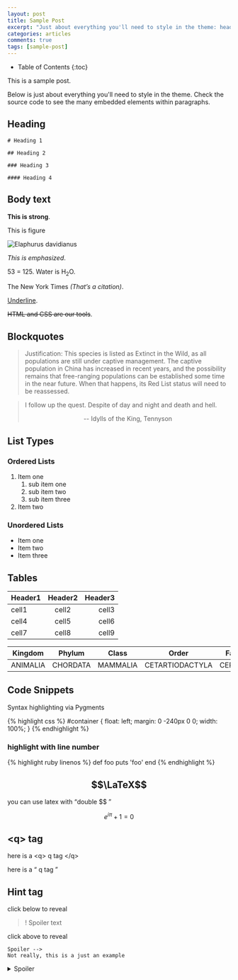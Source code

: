 ```yaml
---
layout: post
title: Sample Post
excerpt: "Just about everything you'll need to style in the theme: headings, paragraphs, blockquotes, tables, code blocks, and more."
categories: articles
comments: true
tags: [sample-post]
---
```


* Table of Contents
{:toc}

This is a sample post.

Below is just about everything you'll need to style in the theme. Check the source code to see the many embedded elements within paragraphs.

<!--more-->

## Heading

```plain
# Heading 1

## Heading 2

### Heading 3

#### Heading 4
```

## Body text

**This is strong**.

This is figure

![Elaphurus davidianus](https://i.imgur.com/Mdc4szJl.jpg "Père David's deer")

_This is emphasized_.

53 = 125. Water is H<sub>2</sub>O.

The New York Times <cite>(That’s a citation)</cite>.

<u>Underline</u>.

<del>HTML and CSS are our tools</del>.

## Blockquotes

> Justification:
> This species is listed as Extinct in the Wild, as all populations are still under captive management. The captive population in China has increased in recent years, and the possibility remains that free-ranging populations can be established some time in the near future. When that happens, its Red List status will need to be reassessed.

> I follow up the quest. Despite of day and night and death and hell.
>
> <center> -- Idylls of the King, Tennyson </center>

## List Types

### Ordered Lists

1. Item one
   1. sub item one
   2. sub item two
   3. sub item three
2. Item two

### Unordered Lists

- Item one
- Item two
- Item three

## Tables

| Header1 | Header2 | Header3 |
| :------ | :-----: | ------: |
| cell1   |  cell2  |   cell3 |
| cell4   |  cell5  |   cell6 |
| cell7   |  cell8  |   cell9 |

| Kingdom  |  Phylum  |  Class   |      Order      |  Family  |
| :------: | :------: | :------: | :-------------: | :------: |
| ANIMALIA | CHORDATA | MAMMALIA | CETARTIODACTYLA | CERVIDAE |

## Code Snippets

Syntax highlighting via Pygments

{% highlight css %}
#container {
float: left;
margin: 0 -240px 0 0;
width: 100%;
}
{% endhighlight %}

### highlight with line number

{% highlight ruby linenos  %}
def foo
puts 'foo'
end
{% endhighlight %}

## $$\LaTeX$$

you can use latex with <q>double $$ </q>

$$e^{i\pi}+1=0$$

## \<q\> tag

here is a \<q\> q tag \</q\>

here is a <q> q tag </q>

## Hint tag

click below to reveal

> ! Spoiler text

click above to reveal

```hint
Spoiler -->                                                                               Not really, this is a just an example
```

<details>
  <summary>Spoiler</summary>
  Here's nothing
</details>
